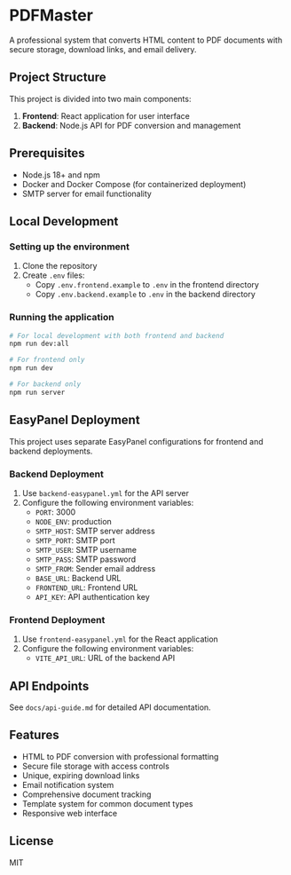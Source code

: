 # PDFMaster

A professional system that converts HTML content to PDF documents with secure storage, download links, and email delivery.

## Project Structure

This project is divided into two main components:

1. **Frontend**: React application for user interface
2. **Backend**: Node.js API for PDF conversion and management

## Prerequisites

- Node.js 18+ and npm
- Docker and Docker Compose (for containerized deployment)
- SMTP server for email functionality

## Local Development

### Setting up the environment

1. Clone the repository
2. Create `.env` files:
   - Copy `.env.frontend.example` to `.env` in the frontend directory
   - Copy `.env.backend.example` to `.env` in the backend directory

### Running the application

```bash
# For local development with both frontend and backend
npm run dev:all

# For frontend only
npm run dev

# For backend only
npm run server
```

## EasyPanel Deployment

This project uses separate EasyPanel configurations for frontend and backend deployments.

### Backend Deployment

1. Use `backend-easypanel.yml` for the API server
2. Configure the following environment variables:
   - `PORT`: 3000
   - `NODE_ENV`: production
   - `SMTP_HOST`: SMTP server address
   - `SMTP_PORT`: SMTP port
   - `SMTP_USER`: SMTP username
   - `SMTP_PASS`: SMTP password
   - `SMTP_FROM`: Sender email address
   - `BASE_URL`: Backend URL
   - `FRONTEND_URL`: Frontend URL
   - `API_KEY`: API authentication key

### Frontend Deployment

1. Use `frontend-easypanel.yml` for the React application
2. Configure the following environment variables:
   - `VITE_API_URL`: URL of the backend API

## API Endpoints

See `docs/api-guide.md` for detailed API documentation.

## Features

- HTML to PDF conversion with professional formatting
- Secure file storage with access controls
- Unique, expiring download links
- Email notification system
- Comprehensive document tracking
- Template system for common document types
- Responsive web interface

## License

MIT